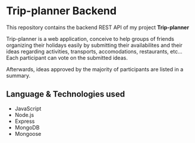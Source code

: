 # Trip-planner Backend

This repository contains the backend REST API of my project **Trip-planner**

Trip-planner is a web application, conceive to help groups of friends  organizing their holidays easily by submitting their availabilites and their ideas regarding activities, transports, accomodations, restaurants, etc...
Each participant can vote on the submitted ideas.

Afterwards, ideas approved by the majority of participants are listed in a summary.

## Language & Technologies used

- JavaScript
- Node.js
- Express
- MongoDB
- Mongoose
